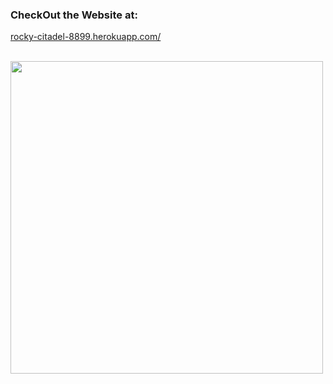 ### CheckOut the Website at: 

[rocky-citadel-8899.herokuapp.com/](rocky-citadel-8899.herokuapp.com/)
<br>
<br>


<img src="https://raw.githubusercontent.com/Ramish9000/Because-Simon-Says/master/Images/Website_1.png" width="500">
